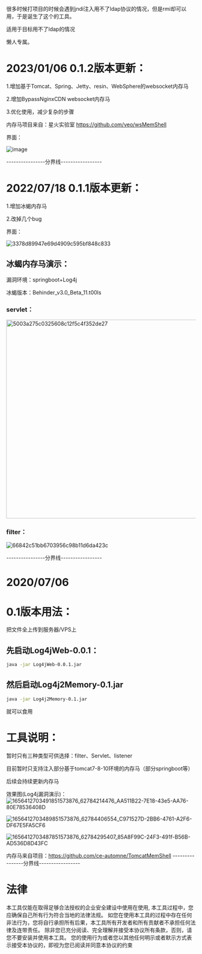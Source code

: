 很多时候打项目的时候会遇到jndi注入用不了ldap协议的情况，但是rmi却可以用，于是诞生了这个的工具。


适用于目标用不了ldap的情况

懒人专属。
# 2023/01/06 0.1.2版本更新：
1.增加基于Tomcat、Spring、Jetty、resin、WebSphere的websocket内存马

2.增加BypassNginxCDN websocket内存马

3.优化使用，减少复杂的步骤

内存马项目来自：星火实验室 https://github.com/veo/wsMemShell

界面：

![image](https://user-images.githubusercontent.com/45167857/210964163-0cb1e68b-f666-4dd2-af12-a2b2daf8b9d6.png)


----------------分界线-----------------
# 2022/07/18 0.1.1版本更新：
1.增加冰蝎内存马

2.改掉几个bug

界面：

![3378d89947e69d4909c595bf848c833](https://user-images.githubusercontent.com/45167857/179510427-04cbc1e3-5409-428b-9495-469407fc18d3.png)

## 冰蝎内存马演示：
漏洞环境：springboot+Log4j

冰蝎版本：Behinder_v3.0_Beta_11.t00ls
### servlet：
<img width="529" alt="5003a275c0325608c12f5c4f352de27" src="https://user-images.githubusercontent.com/45167857/179509893-3598309a-aeda-4d4b-878f-94936e7f88a4.png">

### filter：
![66842c51bb6703956c98b11d6da423c](https://user-images.githubusercontent.com/45167857/179509977-60938a98-ba17-4376-bccc-5e73539352af.png)

----------------分界线-----------------
# 2020/07/06
# 0.1版本用法：
把文件全上传到服务器/VPS上

## 先启动Log4jWeb-0.0.1：
```bash
java -jar Log4jWeb-0.0.1.jar
```

## 然后启动Log4j2Memory-0.1.jar
```bash
java -jar Log4j2Memory-0.1.jar
```
就可以食用


# 工具说明：
暂时只有三种类型可供选择：filter、Servlet、listener

目前暂时只支持注入部分基于tomcat7-8-10环境的内存马（部分springboot等）


后续会持续更新内存马

效果图(Log4j漏洞演示)：
![1656412703491851573876_62784214476_AA511B22-7E18-43e5-AA76-80E78536408D](https://user-images.githubusercontent.com/45167857/176162994-fa324ab7-a1ba-421a-abdd-2bc5934d3d18.png)

![1656412703489851573876_62784406554_C971527D-2BB6-4761-A2F6-DF67E5FA5CF6](https://user-images.githubusercontent.com/45167857/176163024-1dc03080-6435-4db7-b26d-00b5c9be275d.png)

![1656412703487851573876_62784295407_85A8F99C-24F3-491f-B56B-AD536D8D43FC](https://user-images.githubusercontent.com/45167857/176163039-bbe39fe6-dc64-4b43-8ec1-76faa37fbbc2.png)

内存马来自项目：https://github.com/ce-automne/TomcatMemShell
----------------分界线-----------------
# 法律
本工具仅能在取得足够合法授权的企业安全建设中使用在使用,
本工具过程中，您应确保自己所有行为符合当地的法律法规。
如您在使用本工具的过程中存在任何非法行为，您将自行承担所有后果，本工具所有开发者和所有贡献者不承担任何法律及连带责任。
除非您已充分阅读、完全理解并接受本协议所有条款，否则，请您不要安装并使用本工具。
您的使用行为或者您以其他任何明示或者默示方式表示接受本协议的，即视为您已阅读并同意本协议的约束
```
